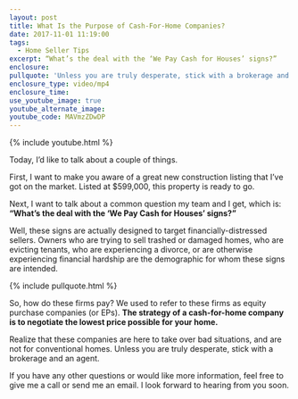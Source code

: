 ```yaml
---
layout: post
title: What Is the Purpose of Cash-For-Home Companies?
date: 2017-11-01 11:19:00
tags:
  - Home Seller Tips
excerpt: “What’s the deal with the ‘We Pay Cash for Houses’ signs?”
enclosure:
pullquote: 'Unless you are truly desperate, stick with a brokerage and an agent.'
enclosure_type: video/mp4
enclosure_time:
use_youtube_image: true
youtube_alternate_image:
youtube_code: MAVmzZDwDP
---
```



{% include youtube.html %}

Today, I’d like to talk about a couple of things.

First, I want to make you aware of a great new construction listing that I’ve got on the market. Listed at $599,000, this property is ready to go.

Next, I want to talk about a common question my team and I get, which is: **“What’s the deal with the ‘We Pay Cash for Houses’ signs?”**

Well, these signs are actually designed to target financially-distressed sellers. Owners who are trying to sell trashed or damaged homes, who are evicting tenants, who are experiencing a divorce, or are otherwise experiencing financial hardship are the demographic for whom these signs are intended.

{% include pullquote.html %}

So, how do these firms pay? We used to refer to these firms as equity purchase companies (or EPs). **The strategy of a cash-for-home company is to negotiate the lowest price possible for your home.**

Realize that these companies are here to take over bad situations, and are not for conventional homes. Unless you are truly desperate, stick with a brokerage and an agent.

If you have any other questions or would like more information, feel free to give me a call or send me an email. I look forward to hearing from you soon.